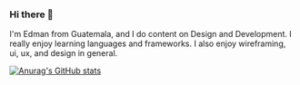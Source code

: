 ### Hi there 👋

I'm Edman from Guatemala, and I do content on Design and Development. I really enjoy learning languages and frameworks. I also enjoy wireframing, ui, ux, and design in general.   

[![Anurag's GitHub stats](https://github-readme-stats.vercel.app/api?username=edman-cota)](https://github.com/anuraghazra/github-readme-stats)

